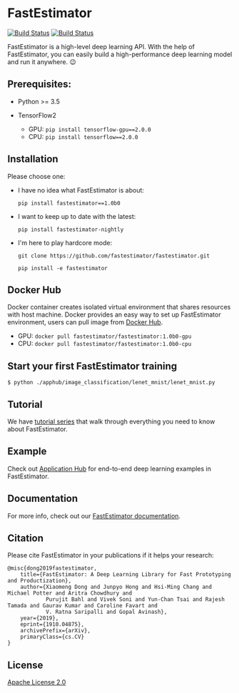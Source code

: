 # FastEstimator

[![Build Status](http://54.187.56.209:8080/buildStatus/icon?subject=PR-build&job=fe_git%2Ffastestimator%2Fmaster)](http://54.187.56.209:8080/job/fe_git/job/fastestimator/job/master/)
[![Build Status](http://34.219.194.73:8080/buildStatus/icon?subject=nightly-build&job=nightly-real)](http://34.219.194.73:8080/job/nightly-real/)

FastEstimator is a high-level deep learning API. With the help of FastEstimator, you can easily build a high-performance deep learning model and run it anywhere. :wink:

## Prerequisites:
* Python >= 3.5
* TensorFlow2

    * GPU:  `pip install tensorflow-gpu==2.0.0`
    * CPU:  `pip install tensorflow==2.0.0`


## Installation
Please choose one:
* I have no idea what FastEstimator is about:

    `pip install fastestimator==1.0b0`

* I want to keep up to date with the latest:

    `pip install fastestimator-nightly`

* I'm here to play hardcore mode:

    `git clone https://github.com/fastestimator/fastestimator.git`

    `pip install -e fastestimator`


## Docker Hub
Docker container creates isolated virtual environment that shares resources with host machine. Docker provides an easy way to set up FastEstimator environment, users can pull image from [Docker Hub](https://hub.docker.com/r/fastestimator/fastestimator/tags).

* GPU: `docker pull fastestimator/fastestimator:1.0b0-gpu`
* CPU: `docker pull fastestimator/fastestimator:1.0b0-cpu`

## Start your first FastEstimator training

```
$ python ./apphub/image_classification/lenet_mnist/lenet_mnist.py
```

## Tutorial

We have [tutorial series](https://github.com/vbvg2008/fastestimator/tree/master/tutorial) that walk through everything you need to know about FastEstimator.

## Example

Check out [Application Hub](https://github.com/vbvg2008/fastestimator/tree/master/apphub) for end-to-end deep learning examples in FastEstimator.

## Documentation
For more info, check out our [FastEstimator documentation](https://fastestimator.org).

## Citation
Please cite FastEstimator in your publications if it helps your research:
```
@misc{dong2019fastestimator,
    title={FastEstimator: A Deep Learning Library for Fast Prototyping and Productization},
    author={Xiaomeng Dong and Junpyo Hong and Hsi-Ming Chang and Michael Potter and Aritra Chowdhury and
            Purujit Bahl and Vivek Soni and Yun-Chan Tsai and Rajesh Tamada and Gaurav Kumar and Caroline Favart and
            V. Ratna Saripalli and Gopal Avinash},
    year={2019},
    eprint={1910.04875},
    archivePrefix={arXiv},
    primaryClass={cs.CV}
}
```

## License
[Apache License 2.0](https://github.com/fastestimator/fastestimator/blob/master/LICENSE)
